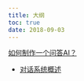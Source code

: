 ```yaml
---
title: 大纲
toc: true
date: 2018-09-03
---
```


[如何制作一个问答AI？](https://www.zhihu.com/question/36154497)
- [对话系统概述](https://zhuanlan.zhihu.com/p/31828371)
